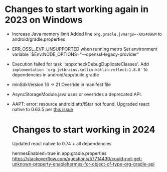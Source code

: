 # Changes to start working again in 2023 on Windows

- Increase Java memory limit
   Added line `org.gradle.jvmargs=-Xmx4096M` to android/gradle.properties

- ERR_OSSL_EVP_UNSUPPORTED when running metro
  Set environment variable `$Env:NODE_OPTIONS="--openssl-legacy-provider"

- Execution failed for task ':app:checkDebugDuplicateClasses'.
  Add `implementation 'org.jetbrains.kotlin:kotlin-reflect:1.8.0'` to dependencies in android/app/build.gradle

- minSdkVersion 16 -> 21
  Override in manifest file

- AsyncStorageModule.java uses or overrides a deprecated API.

- AAPT: error: resource android:attr/lStar not found.
  Upgraded react native to 0.63.5 per [this issue](https://github.com/facebook/react-native/issues/35210) 

  # Changes to start working in 2024

  Updated react native to 0.74 + all dependencies

  hermesEnabled=true in app:gradle.properties
  https://stackoverflow.com/questions/57714430/could-not-get-unknown-property-enablehermes-for-object-of-type-org-gradle-api
